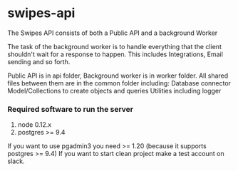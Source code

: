 # swipes-api
The Swipes API consists of both a Public API and a background Worker

The task of the background worker is to handle everything that the client shouldn't wait for a response to happen.
This includes Integrations, Email sending and so forth.


Public API is in api folder, Background worker is in worker folder.
All shared files between them are in the common folder including:
Database connector
Model/Collections to create objects and queries
Utilities including logger

### Required software to run the server
1. node 0.12.x
2. postgres >= 9.4

If you want to use pgadmin3 you need >= 1.20 (because it supports postgres >= 9.4)
If you want to start clean project make a test account on slack.
